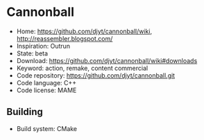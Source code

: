 # Cannonball

- Home: https://github.com/djyt/cannonball/wiki, http://reassembler.blogspot.com/
- Inspiration: Outrun
- State: beta
- Download: https://github.com/djyt/cannonball/wiki#downloads
- Keyword: action, remake, content commercial
- Code repository: https://github.com/djyt/cannonball.git
- Code language: C++
- Code license: MAME

## Building

- Build system: CMake
